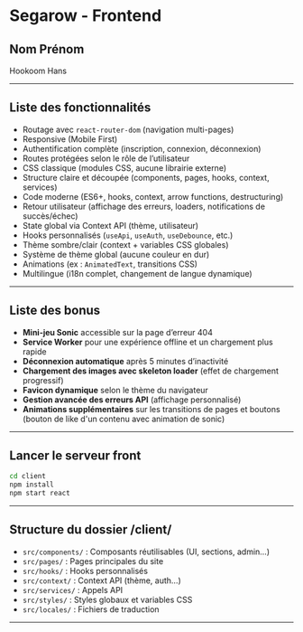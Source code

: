 # Segarow - Frontend

## Nom Prénom
Hookoom Hans

---

## Liste des fonctionnalités

- Routage avec `react-router-dom` (navigation multi-pages)
- Responsive (Mobile First)
- Authentification complète (inscription, connexion, déconnexion)
- Routes protégées selon le rôle de l’utilisateur
- CSS classique (modules CSS, aucune librairie externe)
- Structure claire et découpée (components, pages, hooks, context, services)
- Code moderne (ES6+, hooks, context, arrow functions, destructuring)
- Retour utilisateur (affichage des erreurs, loaders, notifications de succès/échec)
- State global via Context API (thème, utilisateur)
- Hooks personnalisés (`useApi`, `useAuth`, `useDebounce`, etc.)
- Thème sombre/clair (context + variables CSS globales)
- Système de thème global (aucune couleur en dur)
- Animations (ex : `AnimatedText`, transitions CSS)
- Multilingue (i18n complet, changement de langue dynamique)

---

## Liste des bonus

- **Mini-jeu Sonic** accessible sur la page d’erreur 404
- **Service Worker** pour une expérience offline et un chargement plus rapide
- **Déconnexion automatique** après 5 minutes d’inactivité
- **Chargement des images avec skeleton loader** (effet de chargement progressif)
- **Favicon dynamique** selon le thème du navigateur
- **Gestion avancée des erreurs API** (affichage personnalisé)
- **Animations supplémentaires** sur les transitions de pages et boutons (bouton de like d'un contenu avec animation de sonic)

---

## Lancer le serveur front

```bash
cd client
npm install
npm start react
```

---

## Structure du dossier /client/

- `src/components/` : Composants réutilisables (UI, sections, admin…)
- `src/pages/` : Pages principales du site
- `src/hooks/` : Hooks personnalisés
- `src/context/` : Context API (thème, auth…)
- `src/services/` : Appels API
- `src/styles/` : Styles globaux et variables CSS
- `src/locales/` : Fichiers de traduction

---